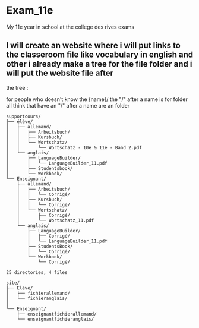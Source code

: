 # Exam_11e
My 11e year in school at the college des rives exams
## I will create an website where i will put links to the classeroom file like vocabulary in english and other i already make a tree for the file folder and i will put the website file after


the tree :


for people who doesn't know the {name}/ the "/" after a name is for folder all think that have an "/" after a name are an folder


```
supportcours/
├── éléve/
│   ├── allemand/
│   │   ├── Arbeitsbuch/
│   │   ├── Kursbuch/
│   │   └── Wortschatz/
│   │       └── Wortschatz - 10e & 11e - Band 2.pdf
│   └── anglais/
│       ├── LanguageBuilder/
│       │   └── LanguageBuilder_11.pdf
│       ├── Studentsbook/
│       └── Workbook/
└── Enseignant/
    ├── allemand/
    │   ├── Arbeitsbuch/
    │   │   └── Corrigé/
    │   ├── Kursbuch/
    │   │   └── Corrigé/
    │   └── Wortschatz/
    │       ├── Corrigé/
    │       └── Wortschatz_11.pdf
    └── anglais/
        ├── LanguageBuilder/
        │   ├── Corrigé/
        │   └── LanguageBuilder_11.pdf
        ├── StudentsBook/
        │   └── Corrigé/
        └── Workbook/
            └── Corrigé/

25 directories, 4 files
```
```
site/
├── Eléve/
│   ├── fichierallemand/
│   └── fichieranglais/
│
└── Enseignant/
    ├── enseignantfichierallemand/
    └── enseignantfichieranglais/
```


